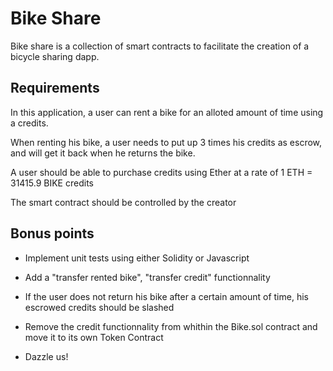 # Bike Share

Bike share is a collection of smart contracts to facilitate the creation of a bicycle sharing dapp.

## Requirements

In this application, a user can rent a bike for an alloted amount of time using a credits.

When renting his bike, a user needs to put up 3 times his credits as escrow, and will get it back when he returns the bike.

A user should be able to purchase credits using Ether at a rate of 1 ETH = 31415.9 BIKE credits

The smart contract should be controlled by the creator

## Bonus points

- Implement unit tests using either Solidity or Javascript

- Add a "transfer rented bike", "transfer credit" functionnality

- If the user does not return his bike after a certain amount of time, his escrowed credits should be slashed

- Remove the credit functionnality from whithin the Bike.sol contract and move it to its own Token Contract

- Dazzle us!
